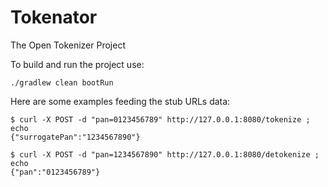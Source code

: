 Tokenator
=========

The Open Tokenizer Project


To build and run the project use:

```
./gradlew clean bootRun
```

Here are some examples feeding the stub URLs data:

```
$ curl -X POST -d "pan=0123456789" http://127.0.0.1:8080/tokenize ; echo
{"surrogatePan":"1234567890"}

$ curl -X POST -d "pan=1234567890" http://127.0.0.1:8080/detokenize ; echo
{"pan":"0123456789"}
```
